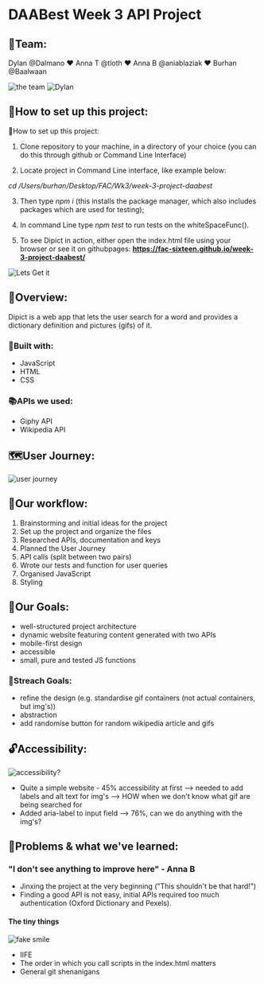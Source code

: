 # DAABest Week 3 API Project

## 🐙Team: 

Dylan @Dalmano :heart: Anna T @tloth :heart: Anna B @aniablaziak :heart: Burhan @Baalwaan

![the team](https://media2.giphy.com/media/IUf4opRxqGSpG/giphy.gif?cid=3640f6095c93c1ba472e315251df5b30)
![Dylan](https://media0.giphy.com/media/4RKtYV9MtwjxC/giphy.gif?cid=3640f6095c93c1c73445464251344097)

## 🔎How to set up this project:
🔎How to set up this project:
1.	Clone repository to your machine, in a directory of your choice (you can do this through github or Command Line Interface)

2.	Locate project in Command Line interface, like example below:

*cd /Users/burhan/Desktop/FAC/Wk3/week-3-project-daabest*

3.	Then type *npm i* (this installs the package manager, which also includes packages which are used for testing);

4.	In command Line type *npm test* to run tests on the whiteSpaceFunc(). 

5.	To see Dipict in action, either open the index.html file using your browser or see it on githubpages:
**https://fac-sixteen.github.io/week-3-project-daabest/**


![Lets Get it](https://media.giphy.com/media/3owvJZ6cjd5NMVyPsI/giphy.gif)

## 🔭Overview:
Dipict is a web app that lets the user search for a word and provides a dictionary definition and pictures (gifs) of it.

### 🔨Built with: 
- JavaScript
- HTML
- CSS
### 📚APIs we used: 
- Giphy API
- Wikipedia API

## 🗺User Journey:
![user journey](https://i.ibb.co/jrj9t59/IMG-4262.jpg)

## 🚦Our workflow:
1. Brainstorming and initial ideas for the project
2. Set up the project and organize the files 
3. Researched APIs, documentation and keys
4. Planned the User Journey
5. API calls (split between two pairs)
6. Wrote our tests and function for user queries
7. Organised JavaScript
8. Styling

## 🎯Our Goals:
- well-structured project architecture
- dynamic website featuring content generated with two APIs
- mobile-first design
- accessible 
- small, pure and tested JS functions

### 🎳Streach Goals:
- refine the design (e.g. standardise gif containers (not actual containers, but img's))
- abstraction
- add randomise button for random wikipedia article and gifs

## 🔓Accessibility:
![accessibility?](https://media1.giphy.com/media/3o6nV81ZGxMlcGG5R6/giphy.gif?cid=3640f6095c93c2a3716a457277ed2040)
- Quite a simple website - 45% accessibility at first --> needed to add labels and alt text for img's --> HOW when we don't know what gif are being searched for
- Added aria-label to input field --> 76%, can we do anything with the img's?

## 🚨Problems & what we've learned:
### "I don't see anything to improve here" - Anna B
- Jinxing the project at the very beginning ("This shouldn't be that hard!")
- Finding a good API is not easy, initial APIs required too much authentication (Oxford Dictionary and Pexels).
#### The tiny things
![fake smile](https://media3.giphy.com/media/SQjFdc1dWQn4c/giphy.gif?cid=3640f6095c93c068384a44694553d25c)
- IIFE
- The order in which you call scripts in the index.html matters
- General git shenanigans

